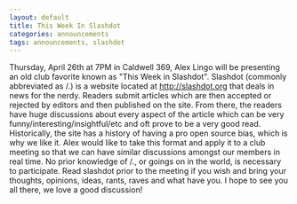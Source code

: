 ```yaml
---
layout: default
title: This Week In Slashdot
categories: announcements
tags: announcements, slashdot
---
```

Thursday, April 26th at 7PM in Caldwell 369, Alex Lingo will be presenting an old club favorite known as "This Week in Slashdot". Slashdot (commonly abbreviated as /.) is a website located at http://slashdot.org that deals in news for the nerdy. Readers submit articles which are then accepted or rejected by editors and then published on the site. From there, the readers have huge discussions about every aspect of the article which can be very funny/interesting/insightful/etc and oft prove to be a very good read. Historically, the site has a history of having a pro open source bias, which is why we like it. Alex would like to take this format and apply it to a club meeting so that we can have similar discussions amongst our members in real time. No prior knowledge of /., or goings on in the world, is necessary to participate. Read slashdot prior to the meeting if you wish and bring your thoughts, opinions, ideas, rants, raves and what have you. I hope to see you all there, we love a good discussion!

